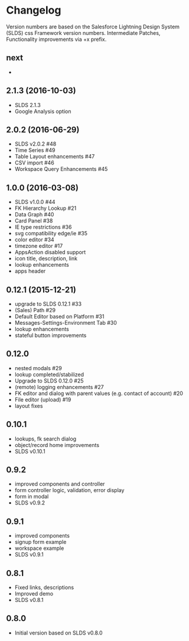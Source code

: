 # Changelog

Version numbers are based on the Salesforce Lightning Design System (SLDS) css Framework version numbers.
Intermediate Patches, Functionality improvements via +x prefix.

## next

-

## 2.1.3 (2016-10-03)

- SLDS 2.1.3
- Google Analysis option


## 2.0.2 (2016-06-29)

- SLDS v2.0.2 #48
- Time Series #49
- Table Layout enhancements #47
- CSV import #46
- Workspace Query Enhancements #45


## 1.0.0 (2016-03-08)

- SLDS v1.0.0 #44
- FK Hierarchy Lookup #21
- Data Graph #40
- Card Panel #38
- IE type restrictions #36
- svg compatibility edge/ie #35
- color editor #34
- timezone editor #17
- AppsAction disabled support
- icon title, description, link
- lookup enhancements
- apps header

## 0.12.1 (2015-12-21)

- upgrade to SLDS 0.12.1 #33
- (Sales) Path #29
- Default Editor based on Platform #31
- Messages-Settings-Environment Tab #30
- lookup enhancements
- stateful button improvements

## 0.12.0

- nested modals #29
- lookup completed/stabilized
- Upgrade to SLDS 0.12.0 #25
- (remote) logging enhancements #27
- FK editor and dialog with parent values (e.g. contact of account) #20
- File editor (upload) #19
- layout fixes

## 0.10.1

- lookups, fk search dialog
- object/record home improvements
- SLDS v0.10.1

## 0.9.2

- improved components and controller
- form controller logic, validation, error display
- form in modal
- SLDS v0.9.2

## 0.9.1

- improved components
- signup form example
- workspace example
- SLDS v0.9.1

## 0.8.1

- Fixed links, descriptions
- Improved demo
- SLDS v0.8.1

## 0.8.0

- Initial version based on SLDS v0.8.0


